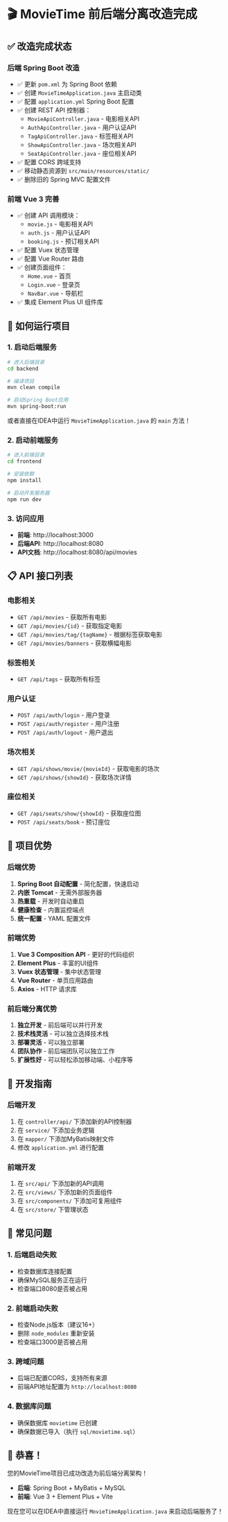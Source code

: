 # 🎬 MovieTime 前后端分离改造完成

## ✅ 改造完成状态

### **后端 Spring Boot 改造**
- ✅ 更新 `pom.xml` 为 Spring Boot 依赖
- ✅ 创建 `MovieTimeApplication.java` 主启动类
- ✅ 配置 `application.yml` Spring Boot 配置
- ✅ 创建 REST API 控制器：
  - `MovieApiController.java` - 电影相关API
  - `AuthApiController.java` - 用户认证API
  - `TagApiController.java` - 标签相关API
  - `ShowApiController.java` - 场次相关API
  - `SeatApiController.java` - 座位相关API
- ✅ 配置 CORS 跨域支持
- ✅ 移动静态资源到 `src/main/resources/static/`
- ✅ 删除旧的 Spring MVC 配置文件

### **前端 Vue 3 完善**
- ✅ 创建 API 调用模块：
  - `movie.js` - 电影相关API
  - `auth.js` - 用户认证API
  - `booking.js` - 预订相关API
- ✅ 配置 Vuex 状态管理
- ✅ 配置 Vue Router 路由
- ✅ 创建页面组件：
  - `Home.vue` - 首页
  - `Login.vue` - 登录页
  - `NavBar.vue` - 导航栏
- ✅ 集成 Element Plus UI 组件库

## 🚀 如何运行项目

### **1. 启动后端服务**

```bash
# 进入后端目录
cd backend

# 编译项目
mvn clean compile

# 启动Spring Boot应用
mvn spring-boot:run
```

或者直接在IDEA中运行 `MovieTimeApplication.java` 的 `main` 方法！

### **2. 启动前端服务**

```bash
# 进入前端目录
cd frontend

# 安装依赖
npm install

# 启动开发服务器
npm run dev
```

### **3. 访问应用**

- **前端**: http://localhost:3000
- **后端API**: http://localhost:8080
- **API文档**: http://localhost:8080/api/movies

## 📋 API 接口列表

### **电影相关**
- `GET /api/movies` - 获取所有电影
- `GET /api/movies/{id}` - 获取指定电影
- `GET /api/movies/tag/{tagName}` - 根据标签获取电影
- `GET /api/movies/banners` - 获取横幅电影

### **标签相关**
- `GET /api/tags` - 获取所有标签

### **用户认证**
- `POST /api/auth/login` - 用户登录
- `POST /api/auth/register` - 用户注册
- `POST /api/auth/logout` - 用户退出

### **场次相关**
- `GET /api/shows/movie/{movieId}` - 获取电影的场次
- `GET /api/shows/{showId}` - 获取场次详情

### **座位相关**
- `GET /api/seats/show/{showId}` - 获取座位图
- `POST /api/seats/book` - 预订座位

## 🎯 项目优势

### **后端优势**
1. **Spring Boot 自动配置** - 简化配置，快速启动
2. **内嵌 Tomcat** - 无需外部服务器
3. **热重载** - 开发时自动重启
4. **健康检查** - 内置监控端点
5. **统一配置** - YAML 配置文件

### **前端优势**
1. **Vue 3 Composition API** - 更好的代码组织
2. **Element Plus** - 丰富的UI组件
3. **Vuex 状态管理** - 集中状态管理
4. **Vue Router** - 单页应用路由
5. **Axios** - HTTP 请求库

### **前后端分离优势**
1. **独立开发** - 前后端可以并行开发
2. **技术栈灵活** - 可以独立选择技术栈
3. **部署灵活** - 可以独立部署
4. **团队协作** - 前后端团队可以独立工作
5. **扩展性好** - 可以轻松添加移动端、小程序等

## 🔧 开发指南

### **后端开发**
1. 在 `controller/api/` 下添加新的API控制器
2. 在 `service/` 下添加业务逻辑
3. 在 `mapper/` 下添加MyBatis映射文件
4. 修改 `application.yml` 进行配置

### **前端开发**
1. 在 `src/api/` 下添加新的API调用
2. 在 `src/views/` 下添加新的页面组件
3. 在 `src/components/` 下添加可复用组件
4. 在 `src/store/` 下管理状态

## 🐛 常见问题

### **1. 后端启动失败**
- 检查数据库连接配置
- 确保MySQL服务正在运行
- 检查端口8080是否被占用

### **2. 前端启动失败**
- 检查Node.js版本（建议16+）
- 删除 `node_modules` 重新安装
- 检查端口3000是否被占用

### **3. 跨域问题**
- 后端已配置CORS，支持所有来源
- 前端API地址配置为 `http://localhost:8080`

### **4. 数据库问题**
- 确保数据库 `movietime` 已创建
- 确保数据已导入（执行 `sql/movietime.sql`）

## 🎉 恭喜！

您的MovieTime项目已成功改造为前后端分离架构！

- **后端**: Spring Boot + MyBatis + MySQL
- **前端**: Vue 3 + Element Plus + Vite

现在您可以在IDEA中直接运行 `MovieTimeApplication.java` 来启动后端服务了！ 